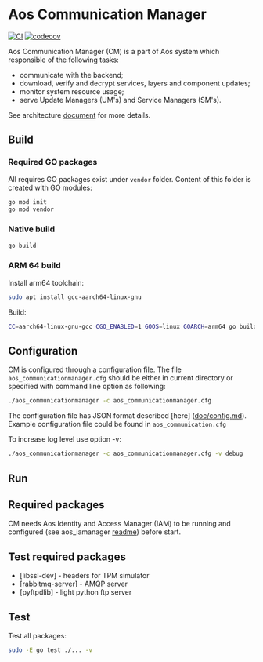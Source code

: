 # Aos Communication Manager

[![CI](https://github.com/aoscloud/aos_communicationmanager/workflows/CI/badge.svg)](https://github.com/aoscloud/aos_communicationmanager/actions?query=workflow%3ACI)
[![codecov](https://codecov.io/gh/aoscloud/aos_communicationmanager/branch/master/graph/badge.svg?token=oTxsU7fc1y)](https://codecov.io/gh/aoscloud/aos_communicationmanager)

Aos Communication Manager (CM) is a part of Aos system which responsible of the following tasks:

* communicate with the backend;
* download, verify and decrypt services, layers and component updates;
* monitor system resource usage;
* serve Update Managers (UM's) and Service Managers (SM's).

See architecture [document](doc/architecture.md) for more details.

## Build

### Required GO packages

All requires GO packages exist under `vendor` folder. Content of this folder is created with GO modules:


```bash
go mod init
go mod vendor
```

### Native build

```bash
go build
```

### ARM 64 build

Install arm64 toolchain:

```bash
sudo apt install gcc-aarch64-linux-gnu
```

Build:

```bash
CC=aarch64-linux-gnu-gcc CGO_ENABLED=1 GOOS=linux GOARCH=arm64 go build
```

## Configuration

CM is configured through a configuration file. The file `aos_communicationmanager.cfg` should be either in current directory or specified with command line option as following:

```bash
./aos_communicationmanager -c aos_communicationmanager.cfg
```

The configuration file has JSON format described [here] ([doc/config.md](https://kb.epam.com/display/EPMDAEPRA/Communication+Manager+Configuration)). Example configuration file could be found in `aos_communication.cfg`

To increase log level use option -v:

```bash
./aos_communicationmanager -c aos_communicationmanager.cfg -v debug
```

## Run

## Required packages

CM needs Aos Identity and Access Manager (IAM) to be running and configured (see aos_iamanager [readme](https://gitpct.epam.com/epmd-aepr/aos_iamanager/blob/master/README.md)) before start.

## Test required packages

* [libssl-dev]  - headers for TPM simulator
* [rabbitmq-server] - AMQP server
* [pyftpdlib] - light python ftp server

## Test

Test all packages:

```bash
sudo -E go test ./... -v
```
